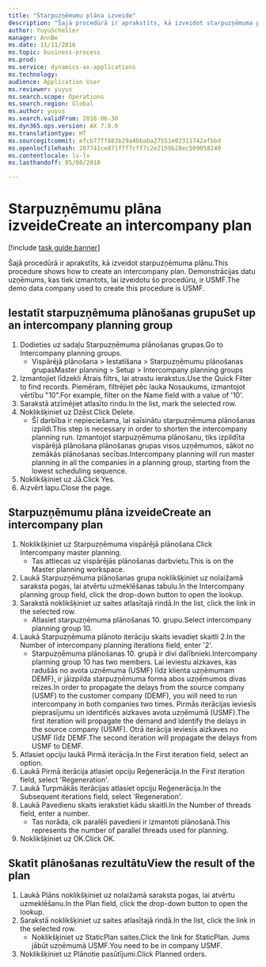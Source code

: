 ```yaml
--- 
title: "Starpuzņēmumu plāna izveide"
description: "Šajā procedūrā ir aprakstīts, kā izveidot starpuzņēmuma plānu."
author: YuyuScheller
manager: AnnBe
ms.date: 11/11/2016
ms.topic: business-process
ms.prod: 
ms.service: dynamics-ax-applications
ms.technology: 
audience: Application User
ms.reviewer: yuyus
ms.search.scope: Operations
ms.search.region: Global
ms.author: yuyus
ms.search.validFrom: 2016-06-30
ms.dyn365.ops.version: AX 7.0.0
ms.translationtype: HT
ms.sourcegitcommit: efcb77ff883b29a4bbaba27551e02311742afbbd
ms.openlocfilehash: 287741ce871f7f7cff7c2e2159b28ec509058240
ms.contentlocale: lv-lv
ms.lasthandoff: 05/08/2018

---
```

# <a name="create-an-intercompany-plan"></a><span data-ttu-id="dd32a-103">Starpuzņēmumu plāna izveide</span><span class="sxs-lookup"><span data-stu-id="dd32a-103">Create an intercompany plan</span></span>

[!include [task guide banner](../../includes/task-guide-banner.md)]

<span data-ttu-id="dd32a-104">Šajā procedūrā ir aprakstīts, kā izveidot starpuzņēmuma plānu.</span><span class="sxs-lookup"><span data-stu-id="dd32a-104">This procedure shows how to create an intercompany plan.</span></span> <span data-ttu-id="dd32a-105">Demonstrācijas datu uzņēmums, kas tiek izmantots, lai izveidotu šo procedūru, ir USMF.</span><span class="sxs-lookup"><span data-stu-id="dd32a-105">The demo data company used to create this procedure is USMF.</span></span>


## <a name="set-up-an-intercompany-planning-group"></a><span data-ttu-id="dd32a-106">Iestatīt starpuzņēmuma plānošanas grupu</span><span class="sxs-lookup"><span data-stu-id="dd32a-106">Set up an intercompany planning group</span></span> 
1. <span data-ttu-id="dd32a-107">Dodieties uz sadaļu Starpuzņēmuma plānošanas grupas.</span><span class="sxs-lookup"><span data-stu-id="dd32a-107">Go to Intercompany planning groups.</span></span>
    * <span data-ttu-id="dd32a-108">Vispārējā plānošana > Iestatīšana > Starpuzņēmumu plānošanas grupas</span><span class="sxs-lookup"><span data-stu-id="dd32a-108">Master planning > Setup > Intercompany planning groups</span></span>  
2. <span data-ttu-id="dd32a-109">Izmantojiet līdzekli Ātrais filtrs, lai atrastu ierakstus.</span><span class="sxs-lookup"><span data-stu-id="dd32a-109">Use the Quick Filter to find records.</span></span> <span data-ttu-id="dd32a-110">Piemēram, filtrējiet pēc lauka Nosaukums, izmantojot vērtību "10".</span><span class="sxs-lookup"><span data-stu-id="dd32a-110">For example, filter on the Name field with a value of '10'.</span></span>
3. <span data-ttu-id="dd32a-111">Sarakstā atzīmējiet atlasīto rindu.</span><span class="sxs-lookup"><span data-stu-id="dd32a-111">In the list, mark the selected row.</span></span>
4. <span data-ttu-id="dd32a-112">Noklikšķiniet uz Dzēst.</span><span class="sxs-lookup"><span data-stu-id="dd32a-112">Click Delete.</span></span>
    * <span data-ttu-id="dd32a-113">Šī darbība ir nepieciešama, lai saīsinātu starpuzņēmuma plānošanas izpildi.</span><span class="sxs-lookup"><span data-stu-id="dd32a-113">This step is necessary in order to shorten the intercompany planning run.</span></span>   <span data-ttu-id="dd32a-114">Izmantojot starpuzņēmuma plānošanu, tiks izpildīta vispārējā plānošana plānošanas grupas visos uzņēmumos, sākot no zemākās plānošanas secības.</span><span class="sxs-lookup"><span data-stu-id="dd32a-114">Intercompany planning will run master planning in all the companies in a planning group, starting from the lowest scheduling sequence.</span></span>  
5. <span data-ttu-id="dd32a-115">Noklikšķiniet uz Jā.</span><span class="sxs-lookup"><span data-stu-id="dd32a-115">Click Yes.</span></span>
6. <span data-ttu-id="dd32a-116">Aizvērt lapu.</span><span class="sxs-lookup"><span data-stu-id="dd32a-116">Close the page.</span></span>

## <a name="create-an-intercompany-plan"></a><span data-ttu-id="dd32a-117">Starpuzņēmumu plāna izveide</span><span class="sxs-lookup"><span data-stu-id="dd32a-117">Create an intercompany plan</span></span>
1. <span data-ttu-id="dd32a-118">Noklikšķiniet uz Starpuzņēmuma vispārējā plānošana.</span><span class="sxs-lookup"><span data-stu-id="dd32a-118">Click Intercompany master planning.</span></span>
    * <span data-ttu-id="dd32a-119">Tas attiecas uz vispārējās plānošanas darbvietu.</span><span class="sxs-lookup"><span data-stu-id="dd32a-119">This is on the Master planning workspace.</span></span>  
2. <span data-ttu-id="dd32a-120">Laukā Starpuzņēmuma plānošanas grupa noklikšķiniet uz nolaižamā saraksta pogas, lai atvērtu uzmeklēšanas tabulu.</span><span class="sxs-lookup"><span data-stu-id="dd32a-120">In the Intercompany planning group field, click the drop-down button to open the lookup.</span></span>
3. <span data-ttu-id="dd32a-121">Sarakstā noklikšķiniet uz saites atlasītajā rindā.</span><span class="sxs-lookup"><span data-stu-id="dd32a-121">In the list, click the link in the selected row.</span></span>
    * <span data-ttu-id="dd32a-122">Atlasiet starpuzņēmuma plānošanas 10. grupu.</span><span class="sxs-lookup"><span data-stu-id="dd32a-122">Select intercompany planning group 10.</span></span>  
4. <span data-ttu-id="dd32a-123">Laukā Starpuzņēmuma plānoto iterāciju skaits ievadiet skaitli 2.</span><span class="sxs-lookup"><span data-stu-id="dd32a-123">In the Number of intercompany planning iterations field, enter '2'.</span></span>
    * <span data-ttu-id="dd32a-124">Starpuzņēmuma plānošanas 10. grupā ir divi dalībnieki.</span><span class="sxs-lookup"><span data-stu-id="dd32a-124">Intercompany planning group 10 has two members.</span></span> <span data-ttu-id="dd32a-125">Lai ieviestu aizkaves, kas radušās no avota uzņēmuma (USMF) līdz klienta uzņēmumam DEMF), ir jāizpilda starpuzņēmuma forma abos uzņēmumos divas reizes.</span><span class="sxs-lookup"><span data-stu-id="dd32a-125">In order to propagate the delays from the source company (USMF) to the customer company (DEMF), you will need to run intercompany in both companies two times.</span></span> <span data-ttu-id="dd32a-126">Pirmās iterācijas ieviesīs pieprasījumu un identificēs aizkaves avota uzņēmumā (USMF).</span><span class="sxs-lookup"><span data-stu-id="dd32a-126">The first iteration will propagate the demand and identify the delays in the source company (USMF).</span></span> <span data-ttu-id="dd32a-127">Otrā iterācija ieviesīs aizkaves no USMF līdz DEMF.</span><span class="sxs-lookup"><span data-stu-id="dd32a-127">The second iteration will propagate the delays from USMF to DEMF.</span></span>  
5. <span data-ttu-id="dd32a-128">Atlasiet opciju laukā Pirmā iterācija.</span><span class="sxs-lookup"><span data-stu-id="dd32a-128">In the First iteration field, select an option.</span></span>
6. <span data-ttu-id="dd32a-129">Laukā Pirmā iterācija atlasiet opciju Reģenerācija.</span><span class="sxs-lookup"><span data-stu-id="dd32a-129">In the First iteration field, select 'Regeneration'.</span></span>
7. <span data-ttu-id="dd32a-130">Laukā Turpmākās iterācijas atlasiet opciju Reģenerācija.</span><span class="sxs-lookup"><span data-stu-id="dd32a-130">In the Subsequent iterations field, select 'Regeneration'.</span></span>
8. <span data-ttu-id="dd32a-131">Laukā Pavedienu skaits ierakstiet kādu skaitli.</span><span class="sxs-lookup"><span data-stu-id="dd32a-131">In the Number of threads field, enter a number.</span></span>
    * <span data-ttu-id="dd32a-132">Tas norāda, cik paralēli pavedieni ir izmantoti plānošanā.</span><span class="sxs-lookup"><span data-stu-id="dd32a-132">This represents the number of parallel threads used for planning.</span></span>  
9. <span data-ttu-id="dd32a-133">Noklikšķiniet uz OK.</span><span class="sxs-lookup"><span data-stu-id="dd32a-133">Click OK.</span></span>

## <a name="view-the-result-of-the-plan"></a><span data-ttu-id="dd32a-134">Skatīt plānošanas rezultātu</span><span class="sxs-lookup"><span data-stu-id="dd32a-134">View the result of the plan</span></span>
1. <span data-ttu-id="dd32a-135">Laukā Plāns noklikšķiniet uz nolaižamā saraksta pogas, lai atvērtu uzmeklēšanu.</span><span class="sxs-lookup"><span data-stu-id="dd32a-135">In the Plan field, click the drop-down button to open the lookup.</span></span>
2. <span data-ttu-id="dd32a-136">Sarakstā noklikšķiniet uz saites atlasītajā rindā.</span><span class="sxs-lookup"><span data-stu-id="dd32a-136">In the list, click the link in the selected row.</span></span>
    * <span data-ttu-id="dd32a-137">Noklikšķiniet uz StaticPlan saites.</span><span class="sxs-lookup"><span data-stu-id="dd32a-137">Click the link for StaticPlan.</span></span> <span data-ttu-id="dd32a-138">Jums jābūt uzņēmumā USMF.</span><span class="sxs-lookup"><span data-stu-id="dd32a-138">You need to be in company USMF.</span></span>  
3. <span data-ttu-id="dd32a-139">Noklikšķiniet uz Plānotie pasūtījumi.</span><span class="sxs-lookup"><span data-stu-id="dd32a-139">Click Planned orders.</span></span>


